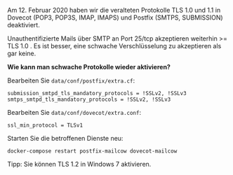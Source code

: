 Am 12. Februar 2020 haben wir die veralteten Protokolle TLS 1.0 und 1.1 in Dovecot (POP3, POP3S, IMAP, IMAPS) und Postfix (SMTPS, SUBMISSION) deaktiviert.

Unauthentifizierte Mails über SMTP an Port 25/tcp akzeptieren weiterhin >= TLS 1.0 . Es ist besser, eine schwache Verschlüsselung zu akzeptieren als gar keine.

**Wie kann man schwache Protokolle wieder aktivieren?**

Bearbeiten Sie `data/conf/postfix/extra.cf`:

```
submission_smtpd_tls_mandatory_protocols = !SSLv2, !SSLv3
smtps_smtpd_tls_mandatory_protocols = !SSLv2, !SSLv3
```

Bearbeiten Sie `data/conf/dovecot/extra.conf`:

```
ssl_min_protocol = TLSv1
```

Starten Sie die betroffenen Dienste neu:

```
docker-compose restart postfix-mailcow dovecot-mailcow
```

Tipp: Sie können TLS 1.2 in Windows 7 aktivieren.